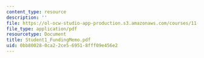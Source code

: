 ```yaml
---
content_type: resource
description: ''
file: https://ol-ocw-studio-app-production.s3.amazonaws.com/courses/11-947-race-immigration-and-planning-spring-2005/0bb800280ca22ce569518fff09e456e2_Student1_FundingMemo.pdf
file_type: application/pdf
resourcetype: Document
title: Student1_FundingMemo.pdf
uid: 0bb80028-0ca2-2ce5-6951-8fff09e456e2
---
```

